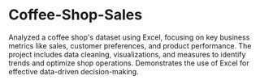 # Coffee-Shop-Sales
Analyzed a coffee shop's dataset using Excel, focusing on key business metrics like sales, customer preferences, and product performance. The project includes data cleaning, visualizations, and measures to identify trends and optimize shop operations. Demonstrates the use of Excel for effective data-driven decision-making.
